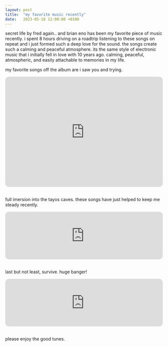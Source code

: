 ```yaml
---
layout: post
title:  "my favorite music recently"
date:   2023-05-18 12:00:00 +0100
---
```

secret life by fred again.. and brian eno has been my favorite piece of music recently. i spent 8 hours driving on a roadtrip listening to these songs on repeat and i just formed such a deep love for the sound. the songs create such a calming and peaceful atmosphere. its the same style of electronic music that i initially fell in love with 10 years ago. calming, peaceful, atmospheric, and easily attachable to memories in my life. 

my favorite songs off the album are i saw you and trying. 

<iframe style="border-radius:12px" src="https://open.spotify.com/embed/album/1FJVbtVFLARPKbn1HepNh1?utm_source=generator" width="100%" height="352" frameBorder="0" allowfullscreen="" allow="autoplay; clipboard-write; encrypted-media; fullscreen; picture-in-picture" loading="lazy"></iframe>
&nbsp;
&nbsp;
&nbsp;

full imersion into the tayos caves. these songs have just helped to keep me steady recently. 

<iframe style="border-radius:12px" src="https://open.spotify.com/embed/album/12p67r4JTZC2Esdh1e3yb3?utm_source=generator" width="100%" height="152" frameBorder="0" allowfullscreen="" allow="autoplay; clipboard-write; encrypted-media; fullscreen; picture-in-picture" loading="lazy"></iframe>
&nbsp;
&nbsp;
&nbsp;


last but not least, survive. huge banger!
<iframe style="border-radius:12px" src="https://open.spotify.com/embed/track/2Hw4SsuMEF8P8k4On3uoSx?utm_source=generator" width="100%" height="152" frameBorder="0" allowfullscreen="" allow="autoplay; clipboard-write; encrypted-media; fullscreen; picture-in-picture" loading="lazy"></iframe>
&nbsp;
&nbsp;
&nbsp;

please enjoy the good tunes.